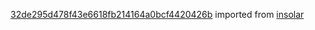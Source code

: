 [32de295d478f43e6618fb214164a0bcf4420426b](https://github.com/insolar/insolar/commit/32de295d478f43e6618fb214164a0bcf4420426b) imported from [insolar](https://github.com/insolar/insolar)
